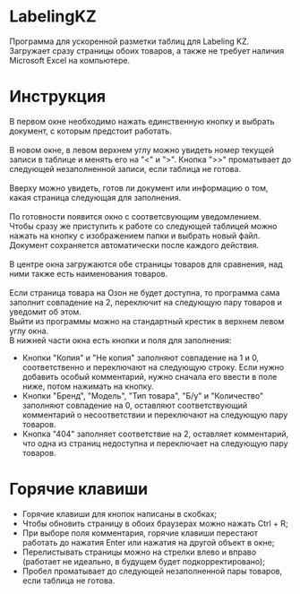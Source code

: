# LabelingKZ
Программа для ускоренной разметки таблиц для Labeling KZ. Загружает сразу страницы обоих товаров, а также не требует наличия Microsoft Excel на компьютере.
# Инструкция
В первом окне необходимо нажать единственную кнопку и выбрать документ, с которым предстоит работать.  
<br />
В новом окне, в левом верхнем углу можно увидеть номер текущей записи в таблице и менять его на "<" и ">". Кнопка ">>" проматывает до следующей незаполненной записи, если таблица не готова.  
<br />
Вверху можно увидеть, готов ли документ или информацию о том, какая страница следующая для заполнения.  
<br />
По готовности появится окно с соответсвующим уведомлением.
<br />
Чтобы сразу же приступить к работе со следующей таблицей можно нажать на кнопку с изображением папки и выбрать новый файл.
<br />
Документ сохраняется автоматически после каждого действия.  
<br />
В центре окна загружаются обе страницы товаров для сравнения, над ними также есть наименования товаров.  
<br />
Если страница товара на Озон не будет доступна, то программа сама заполнит совпадение на 2, переключит на следующую пару товаров и уведомит об этом.
<br />
Выйти из программы можно на стандартный крестик в верхнем левом углу окна.
<br />
В нижней части окна есть кнопки и поля для заполнения:
- Кнопки "Копия" и "Не копия" заполняют совпадение на 1 и 0, соответственно и переключают на следующую строку. Если нужно добавить особый комментарий, нужно сначала его ввести в поле ниже, потом нажимать на кнопку.
- Кнопки "Бренд", "Модель", "Тип товара", "Б/у" и "Количество" заполняют совпадение на 0, оставляют соответствующий комментарий о несоответствии и переключают на следующую пару товаров.
- Кнопка "404" заполняет соответствие на 2, оставляет комментарий, что одна из страниц недоступна и переключает на следующую пару товаров.
# Горячие клавиши
- Горячие клавиши для кнопок написаны в скобках;
- Чтобы обновить страницу в обоих браузерах можно нажать Ctrl + R;
- При выборе поля комментария, горячие клавиши перестают работать до нажатия Enter или нажатия на другой объект в окне;
- Перелистывать страницы можно на стрелки влево и вправо (работает не идеально, в будущем будет подкорректировано);
- Пробел проматывает до следующей незаполненной пары товаров, если таблица не готова.
